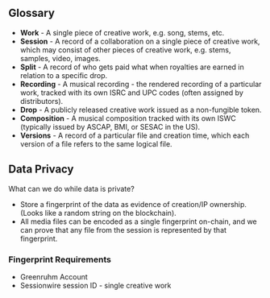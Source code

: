 ## Glossary

* **Work** - A single piece of creative work, e.g. song, stems, etc.
* **Session** - A record of a collaboration on a single piece of creative work, which may consist of other pieces of creative work, e.g. stems, samples, video, images.
* **Split** - A record of who gets paid what when royalties are earned in relation to a specific drop.
* **Recording** - A musical recording - the rendered recording of a particular work, tracked with its own ISRC and UPC codes (often assigned by distributors).
* **Drop** - A publicly released creative work issued as a non-fungible token.
* **Composition** - A musical composition tracked with its own ISWC (typically issued by ASCAP, BMI, or SESAC in the US).
* **Versions** - A record of a particular file and creation time, which each version of a file refers to the same logical file.


## Data Privacy

What can we do while data is private?

* Store a fingerprint of the data as evidence of creation/IP ownership. (Looks like a random string on the blockchain).
* All media files can be encoded as a single fingerprint on-chain, and we can prove that any file from the session is represented by that fingerprint.


### Fingerprint Requirements

* Greenruhm Account
* Sessionwire session ID - single creative work

